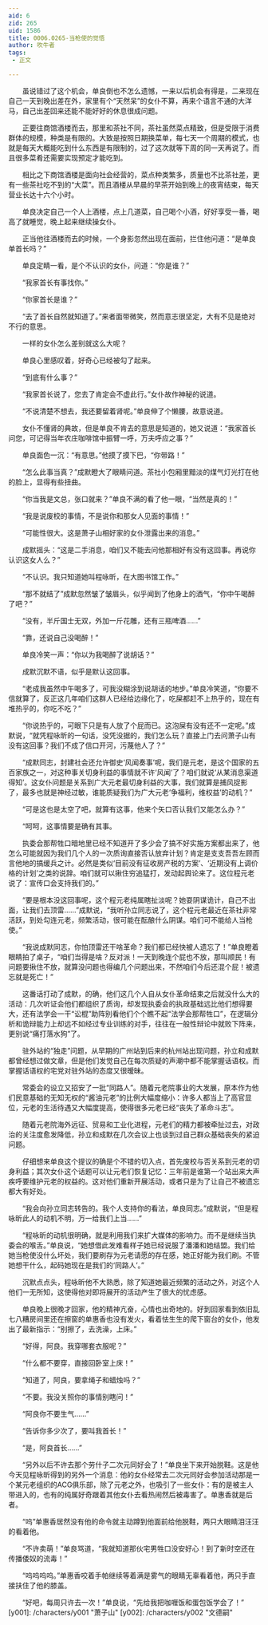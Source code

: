 ```yaml
---
aid: 6
zid: 265
uid: 1586
title: 0006.0265-当枪使的觉悟
author: 吹牛者
tags: 
 - 正文

---
```




　　虽说错过了这个机会，单良倒也不怎么遗憾，一来以后机会有得是，二来现在自己一天到晚出差在外，家里有个“天然呆”的女仆不算，再来个语言不通的大洋马，自己出差回来还能不能好好的休息很成问题。

　　正要往商馆酒楼而去，那里和茶社不同，茶社虽然菜点精致，但是受限于消费群体的规模，种类是有限的。大致是按照日期换菜单，每七天一个周期的模式，也就是每天大概能吃到什么东西是有限制的，过了这次就等下周的同一天再说了。而且很多菜肴还需要实现预定才能吃到。

　　相比之下商馆酒楼是面向社会经营的，菜点种类繁多，质量也不比茶社差，更有一些茶社吃不到的“大菜”。而且酒楼从早晨的早茶开始到晚上的夜宵结束，每天营业长达十六个小时。

　　单良决定自己一个人上酒楼，点上几道菜，自己喝个小酒，好好享受一番，喝高了就睡觉，晚上起来继续操女仆。

　　正当他往酒楼而去的时候，一个身影忽然出现在面前，拦住他问道：“是单良单首长吗？”

　　单良定睛一看，是个不认识的女仆，问道：“你是谁？”

　　“我家首长有事找你。”

　　“你家首长是谁？”

　　“去了首长自然就知道了。”来者面带微笑，然而意志很坚定，大有不见是绝对不行的意思。

　　一样的女仆怎么差别就这么大呢？

　　单良心里感叹着，好奇心已经被勾了起来。

　　“到底有什么事？”

　　“我家首长说了，您去了肯定会不虚此行。”女仆故作神秘的说道。

　　“不说清楚不想去，我还要留着肾呢。”单良伸了个懒腰，故意说道。

　　女仆不懂肾的典故，但是单良不肯去的意思是知道的，她又说道：“我家首长问您，可记得当年农庄咖啡馆中振臂一呼，万夫呼应之事？”

　　单良面色一沉：“有意思。”他摸了摸下巴，“你带路！”

　　“怎么此事当真？”成默瞪大了眼睛问道。茶社小包厢里黯淡的煤气灯光打在他的脸上，显得有些扭曲。

　　“你当我是文总，张口就来？”单良不满的看了他一眼，“当然是真的！”

　　“我是说废校的事情，不是说你和那女人见面的事情！”

　　“可能性很大。这是萧子山相好家的女仆泄露出来的消息。”

　　成默摇头：“这是二手消息，咱们又不能去问他那相好有没有这回事。再说你认识这女人么？”

　　“不认识。我只知道她叫程咏昕，在大图书馆工作。”

　　“那不就结了”成默忽然皱了皱眉头，似乎闻到了他身上的酒气，“你中午喝醉了吧？”

　　“没有，半斤国士无双，外加一斤花雕，还有三瓶啤酒……”

　　“靠，还说自己没喝醉！”

　　单良冷笑一声：“你以为我喝醉了说胡话？”

　　成默沉默不语，似乎是默认这回事。

　　“老成我虽然中午喝多了，可我没糊涂到说胡话的地步。”单良冷笑道，“你要不信就算了，反正这几年咱们这群人已经给边缘化了，吃屎都赶不上热乎的，现在有堆热乎的，你吃不吃？”

　　“你说热乎的，可眼下只是有人放了个屁而已。这泡屎有没有还不一定呢。”成默说，“就凭程咏昕的一句话，没凭没据的，我们怎么玩？直接上门去问萧子山有没有这回事？我们不成了信口开河，污蔑他人了？”

　　“成默同志，封建社会还允许御史‘风闻奏事’呢，我们是元老，是这个国家的五百家族之一，对这种事关切身利益的事情就不许‘风闻’了？咱们就说‘从某消息渠道得知’。这女仆问题是关系到广大元老最切身利益的大事，我们就算是捕风捉影了，最多也就是神经过敏，谁能质疑我们为广大元老‘争福利，维权益’的动机？”

　　“可是这也是太空了吧，就算有这事，他来个矢口否认我们又能怎么办？”

　　“呵呵，这事情要是确有其事。

　　执委会那帮牲口暗地里已经不知道开了多少会了搞不好实施方案都出来了，他怎么可能就因为我们几个人的一次质询直接否认放弃计划？肯定是支支吾吾左顾而言他地的搞缓兵之计。必然是类似‘目前没有征收房产税的方案’、‘近期没有上调价格的计划’之类的说辞。咱们就可以揪住穷追猛打，发动起舆论来了。这位程元老说了：宣传口会支持我们的。”

　　“要是根本没这回事呢，这个程元老纯属瞎扯淡呢？她耍阴谋诡计，自己不出面，让我们去顶雷……”成默说，“我听孙立同志说了，这个程元老最近在茶社非常活跃，到处勾连元老，频繁活动，很可能在酝酿什么阴谋。咱们可不能给人当枪使。”

　　“我说成默同志，你怕顶雷还干啥革命？我们都已经快被人遗忘了！”单良瞪着眼睛拍了桌子，“咱们当得是啥？反对派！一天到晚连个屁也不放，那叫顺民！有问题要揪住不放，就算没问题也得编几个问题出来，不然咱们今后还混个屁！被遗忘就是死亡！”

　　这番话打动了成默，的确，他们这几个人自从女仆革命结束之后就没什么大的活动：几次听证会他们都组织了质询，却发现执委会的执政基础远比他们想得要大，还有法学会一干“讼棍”助阵别看他们个个瞧不起“法学会那帮牲口”，在逻辑分析和诡辩能力上却远不如经过专业训练的对手，往往在一般性辩论中就败下阵来，更别说“痛打落水狗”了。

　　驻外站的“独走”问题，从早期的广州站到后来的杭州站出现问题，孙立和成默都曾经想过做文章，但是他们发觉自己在每次质疑的声潮中都不能掌握话语权。而掌握话语权的宅党对驻外站的态度又很暧昧。

　　常委会的设立又招安了一批“同路人”。随着元老院事业的大发展，原本作为他们民意基础的无知无权的“酱油元老”的比例大幅度缩小：许多人都当上了高官显位，元老的生活待遇又大幅度提高，使得很多元老已经“丧失了革命斗志”。

　　随着元老院海外远征、贸易和工业化进程，元老们的精力都被牵扯过去，对政治的关注度愈发降低，孙立和成默在几次会议上也谈到过自己群众基础丧失的紧迫问题。

　　仔细想来单良这个提议的确是个不错的切入点，首先废校与否关系到元老的切身利益；其次女仆这个话题可以让元老们恢复记忆：三年前是谁第一个站出来大声疾呼要维护元老的权益的。这对他们重新开展活动，或者只是为了让自己不被遗忘都大有好处。

　　“我会向孙立同志转告的。我个人支持你的看法，单良同志。”成默说，“但是程咏昕此人的动机不明，万一给我们上当……”

　　“程咏昕的动机很明确，就是利用我们来扩大媒体的影响力。而不是继续当执委会的喉舌。”单良说，“她想借此发难看样子她已经说服了潘潘和她结盟。我们给她当枪使没什么坏处，我们要刷存为元老请愿的存在感，她正好能为我们刷。不管她想干什么，起码她现在是我们的‘同路人’。”

　　沉默点点头，程咏昕他不大熟悉，除了知道她最近频繁的活动之外，对这个人他们一无所知，这使得他对即将展开的活动产生了很大的忧虑感。

　　单良晚上很晚才回家，他的精神亢奋，心情也出奇地的。好到回家看到依旧乱七八糟房间里还在擦窗的单惠香也没有发火，看着怯生生的爬下窗台的女仆，他发出了最新指示：“别擦了，去洗澡，上床。”

　　“好得，阿良。我穿哪套衣服呢？”

　　“什么都不要穿，直接回卧室上床！”

　　“知道了，阿良，要拿绳子和蜡烛吗？”

　　“不要。我没关照你的事情别瞎问！”

　　“阿良你不要生气……”

　　“告诉你多少次了，要叫我首长！”

　　“是，阿良首长……”

　　“另外以后不许去那个劳什子二次元同好会了！”单良坐下来开始脱鞋。这是他今天见程咏昕得到的另外一个消息：他的女仆经常去二次元同好会参加活动那是一个某元老组织的ACG俱乐部，除了元老之外，也吸引了一些女仆：有的是被主人带进入的，也有的纯属好奇跟着其他女仆去看热闹然后被毒害了。单惠香就是后者。

　　“呜”单惠香居然没有他的命令就主动蹲到他面前给他脱鞋，两只大眼睛泪汪汪的看着他。

　　“不许卖萌！”单良骂道，“我就知道那伙宅男牲口没安好心！到了新时空还在传播倭奴的流毒！”

　　“呜呜呜呜。”单惠香咬着手帕继续等着满是雾气的眼睛无辜看着他，两只手直接扶住了他的膝盖。

　　“好吧，每周只许去一次！”单良说，“先给我把咖喱饭和蛋包饭学会了！”
[y001]: /characters/y001 "萧子山"
[y002]: /characters/y002 "文德嗣"


